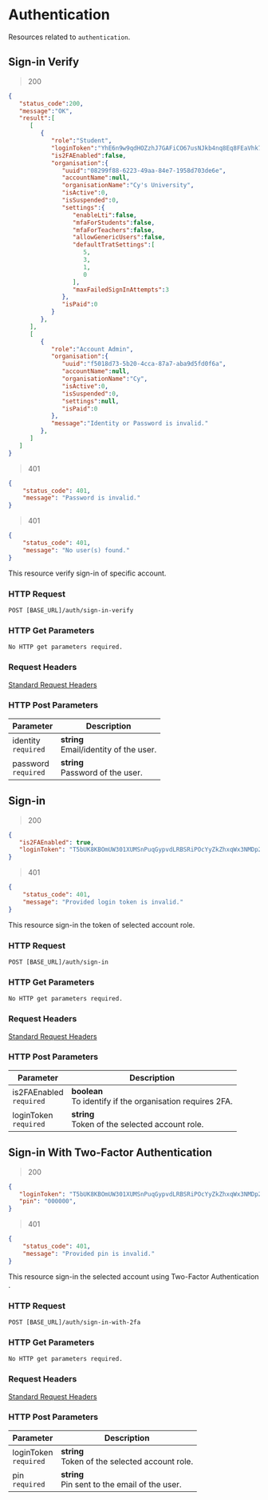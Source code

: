 # Authentication

<aside class="notice">
Resources related to <code>authentication</code>.
</aside>


## Sign-in Verify
> 200

```json
{
   "status_code":200,
   "message":"OK",
   "result":[
      [
         {
            "role":"Student",
            "loginToken":"YhE6n9w9qdHOZzhJ7GAFiCO67usNJkb4nq8Eq8FEaVhk7iKYn8bImNaLgQCQY7iKqSjCFK10SqMauORO",
            "is2FAEnabled":false,
            "organisation":{
               "uuid":"08299f88-6223-49aa-84e7-1958d703de6e",
               "accountName":null,
               "organisationName":"Cy's University",
               "isActive":0,
               "isSuspended":0,
               "settings":{
                  "enableLti":false,
                  "mfaForStudents":false,
                  "mfaForTeachers":false,
                  "allowGenericUsers":false,
                  "defaultTratSettings":[
                     5,
                     3,
                     1,
                     0
                  ],
                  "maxFailedSignInAttempts":3
               },
               "isPaid":0
            }
         },
      ],
      [
         {
            "role":"Account Admin",
            "organisation":{
               "uuid":"f5018d73-5b20-4cca-87a7-aba9d5fd0f6a",
               "accountName":null,
               "organisationName":"Cy",
               "isActive":0,
               "isSuspended":0,
               "settings":null,
               "isPaid":0
            },
            "message":"Identity or Password is invalid."
         },
      ]
   ]
}
```

> 401

```json
{
	"status_code": 401,
	"message": "Password is invalid."
}
```

> 401

```json
{
	"status_code": 401,
	"message": "No user(s) found."
}
```


This resource verify sign-in of specific account.

### HTTP Request

`POST [BASE_URL]/auth/sign-in-verify`

### HTTP Get Parameters

`No HTTP get parameters required.`

### Request Headers

[Standard Request Headers](#principles)

### HTTP Post Parameters
Parameter | Description
--------- | -----------
identity <br /> `required`| **string** <br /> Email/identity of the user.
password <br /> `required`| **string** <br /> Password of the user.



## Sign-in
> 200

```json
{
   "is2FAEnabled": true,
   "loginToken": "T5bUK8KBOmUW301XUMSnPuqGypvdLRBSRiPOcYyZkZhxqWx3NMDp2g4hgCzTunJvQFR0UwaTn6EI5lSz"
}
```

> 401

```json
{
	"status_code": 401,
	"message": "Provided login token is invalid."
}
```

This resource sign-in the token of selected account role.

### HTTP Request

`POST [BASE_URL]/auth/sign-in`

### HTTP Get Parameters

`No HTTP get parameters required.`

### Request Headers

[Standard Request Headers](#principles)

### HTTP Post Parameters
Parameter | Description
--------- | -----------
is2FAEnabled <br /> `required`| **boolean** <br /> To identify if the organisation requires 2FA.
loginToken <br /> `required`| **string** <br /> Token of the selected account role.






## Sign-in With Two-Factor Authentication
> 200

```json
{
   "loginToken": "T5bUK8KBOmUW301XUMSnPuqGypvdLRBSRiPOcYyZkZhxqWx3NMDp2g4hgCzTunJvQFR0UwaTn6EI5lSz",
   "pin": "000000",
}
```

> 401

```json
{
	"status_code": 401,
	"message": "Provided pin is invalid."
}
```

This resource sign-in the selected account using Two-Factor Authentication .

### HTTP Request

`POST [BASE_URL]/auth/sign-in-with-2fa`

### HTTP Get Parameters

`No HTTP get parameters required.`

### Request Headers

[Standard Request Headers](#principles)

### HTTP Post Parameters
Parameter | Description
--------- | -----------
loginToken <br /> `required`| **string** <br /> Token of the selected account role.
pin <br /> `required`| **string** <br /> Pin sent to the email of the user.


